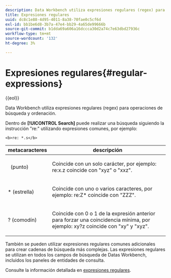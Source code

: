```yaml
---
description: Data Workbench utiliza expresiones regulares (regex) para operaciones de búsqueda y ordenación.
title: Expresiones regulares
uuid: dc8c1e88-4d95-4011-8a38-70fae0c5cf6d
exl-id: bb1be6d8-3b7a-47e4-bb29-4a65de99666b
source-git-commit: b1dda69a606a16dccca30d2a74c7e63dbd27936c
workflow-type: tm+mt
source-wordcount: '132'
ht-degree: 3%

---
```


# Expresiones regulares{#regular-expressions}

{{eol}}

Data Workbench utiliza expresiones regulares (regex) para operaciones de búsqueda y ordenación.

Dentro de **[!UICONTROL Search]** puede realizar una búsqueda siguiendo la instrucción &quot;re:&quot; utilizando expresiones comunes, por ejemplo:

```
<b>re: *.s</b>
```

<table id="table_BA125AB039794EE382B33003BE4E0AFB"> 
 <thead> 
  <tr> 
   <th colname="col1" class="entry"> metacaracteres </th> 
   <th colname="col2" class="entry"> descripción </th> 
  </tr> 
 </thead>
 <tbody> 
  <tr> 
   <td colname="col1"> <p>  (punto) </p> </td> 
   <td colname="col2"> <p>Coincide con un solo carácter, por ejemplo: <span class="filepath"> re:x.z </span> coincide con "xyz" o "xxz". </p> </td> 
  </tr> 
  <tr> 
   <td colname="col1"> <p>* (estrella) </p> </td> 
   <td colname="col2"> <p>Coincide con uno o varios caracteres, por ejemplo: <span class="filepath"> re:Z* </span> coincide con "ZZZ". </p> </td> 
  </tr> 
  <tr> 
   <td colname="col1"> <p>? (comodín) </p> </td> 
   <td colname="col2"> <p>Coincide con 0 o 1 de la expresión anterior para forzar una coincidencia mínima, por ejemplo: <span class="filepath"> xy?z </span> coincide con "xy" y "xyz". </p> </td> 
  </tr> 
 </tbody> 
</table>

También se pueden utilizar expresiones regulares comunes adicionales para crear cadenas de búsqueda más complejas. Las expresiones regulares se utilizan en todos los campos de búsqueda de Datas Workbench, incluidos los paneles de entidades de consulta.

Consulte la información detallada en [expresiones regulares](https://experienceleague.adobe.com/docs/data-workbench/using/dataset/c-dataset-constr.html#Regular_Expressions).
